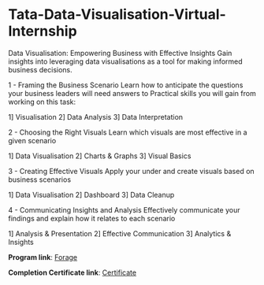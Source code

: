 

# Tata-Data-Visualisation-Virtual-Internship

Data Visualisation: Empowering Business with Effective Insights
Gain insights into leveraging data visualisations as a tool for making informed business decisions.

1 - Framing the Business Scenario
Learn how to anticipate the questions your business leaders will need answers to
Practical skills you will gain from working on this task:

1] Visualisation
2] Data Analysis
3] Data Interpretation

2 - Choosing the Right Visuals
Learn which visuals are most effective in a given scenario

1] Data Visualisation
2] Charts & Graphs
3] Visual Basics

3 - Creating Effective Visuals
Apply your under and create visuals based on business scenarios

1] Data Visualisation
2] Dashboard
3] Data Cleanup

4 - Communicating Insights and Analysis
Effectively communicate your findings and explain how it relates to each scenario

1] Analysis & Presentation
2] Effective Communication
3] Analytics & Insights

**Program link**: [Forage](https://www.theforage.com/simulations/tata/data-visualisation-p5xo)

**Completion Certificate link**: [Certificate](https://forage-uploads-prod.s3.amazonaws.com/completion-certificates/Tata/MyXvBcppsW2FkNYCX_Tata%20Group_uqKYRZM3DE3ZHWgSA_1716801353754_completion_certificate.pdf)

